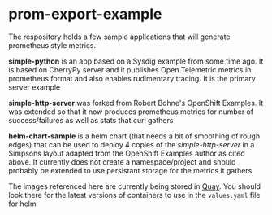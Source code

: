 # prom-export-example

The respository holds a few sample applications that will generate prometheus style metrics.

**simple-python** is an app based on a Sysdig example from some time ago. It is based on CherryPy server and it publishes Open Telemetric metrics in prometheus format and also enables rudimentary tracing. It is the primary server example

**simple-http-server** was forked from Robert Bohne's OpenShift Examples. It was extended so that it now produces prometheus metrics for number of success/failures as well as stats that curl gathers

**helm-chart-sample** is a helm chart (that needs a bit of smoothing of rough edges) that can be used to deploy 4 copies of the _simple-http-server_ in a Simpsons layout adapted from the OpenShift Examples author as cited above. It currently does not create a namespace/project and should probably be extended to use persistant storage for the metrics it gathers

The images referenced here are currently being stored in [Quay](https://quay.io/repository/sovens/sre-sample-app/simple-http-server?tab=tags). You should look there for the latest versions of containers to use in the `values.yaml` file for helm
